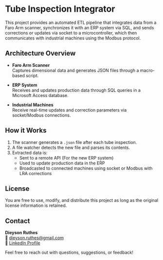 # Tube Inspection Integrator

This project provides an automated ETL pipeline that integrates data from a Faro Arm scanner, synchronizes it with an ERP system via SQL, and sends corrections or updates via socket to a microcontroller, which then communicates with industrial machines using the Modbus protocol.


## Architecture Overview

- **Faro Arm Scanner**  
  Captures dimensional data and generates JSON files through a macro-based script.

- **ERP System**  
  Receives and updates production data through SQL queries in a Microsoft Access database.

- **Industrial Machines**  
  Receive real-time updates and correction parameters via socket/Modbus connections.

## How it Works

1. The scanner generates a `.json` file after each tube inspection.
2. A file watcher detects the new file and parses its contents.
3. Extracted data is:
   - Sent to a remote API (For the new ERP system)
   - Used to update production data in the ERP
   - Broadcasted to connected machines using socket or Modbus with LRA corrections


## License

You are free to use, modify, and distribute this project as long as the original license information is retained.

## Contact

**Dieyson Ruthes**  
📧 [dieyson.ruthes@gmail.com](mailto:dieyson.ruthes@gmail.com)  
🔗 [LinkedIn Profile](https://www.linkedin.com/in/dieyson-ruthes-554376235/)

Feel free to reach out with questions, suggestions, or feedback!
